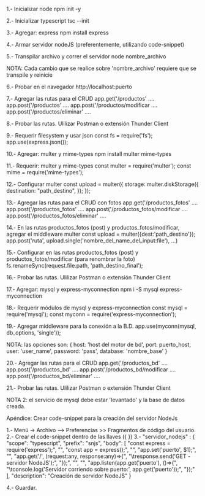 1.- Inicializar node
    npm init -y

2.- Inicializar typescript
    tsc --init

3.- Agregar: express 
    npm install express

4.- Armar servidor nodeJS (preferentemente, utilizando code-snippet)

5.- Transpilar archivo y correr el servidor
    node nombre_archivo

NOTA: Cada cambio que se realice sobre 'nombre_archivo' requiere que se transpile y reinicie

6.- Probar en el navegador
    http://localhost:puerto

7.- Agregar las rutas para el CRUD
    app.get('/productos' ....
    app.post('/productos' ....
    app.post('/productos/modificar ....
    app.post('/productos/eliminar' ....

8.- Probar las rutas. Ulilizar Postman o extensión Thunder Client

9.- Requerir filesystem y usar json
    const fs = require('fs');
    app.use(express.json());

10.- Agregar: multer y mime-types
	npm install multer mime-types

11.- Requerir: multer y mime-types
    const multer = require('multer');
    const mime = require('mime-types');

12.- Configurar multer 
    const upload = multer({
        storage: multer.diskStorage({
                    destination: "path_destino",
                });
    });

13.- Agregar las rutas para el CRUD con fotos
    app.get('/productos_fotos' ....
    app.post('/productos_fotos' ....
    app.post('/productos_fotos/modificar ....
    app.post('/productos_fotos/eliminar' ....

14.- En las rutas productos_fotos (post) y productos_fotos/modificar, 
    agregar el middleware multer
	const upload = multer({dest:'path_destino'});
	app.post('ruta', upload.single('nombre_del_name_del_input:file'), ...)
	
15.- Configurar en las rutas productos_fotos (post) y productos_fotos/modificar (para renombrar la foto)
    fs.renameSync(request.file.path, 'path_destino_final');

16.- Probar las rutas. Ulilizar Postman o extensión Thunder Client

17.- Agregar: mysql y express-myconnection
	npm i -S mysql express-myconnection

18.- Requerir módulos de mysql y express-myconnection
	const mysql = require('mysql');
	const myconn = require('express-myconnection');

19.- Agregar middleware para la conexión a la B.D.
	app.use(myconn(mysql, db_options, 'single'));

NOTA: las opciones son: {
    host: 'host del motor de bd',
    port: puerto_host,
    user: 'user_name',
    password: 'pass',
    database: 'nombre_base'
}

20.- Agregar las rutas para el CRUD
    app.get('/productos_bd' ....
    app.post('/productos_bd' ....
    app.post('/productos_bd/modificar ....
    app.post('/productos_bd/eliminar' ....

21.- Probar las rutas. Ulilizar Postman o extensión Thunder Client

NOTA 2: el servicio de mysql debe estar 'levantado' y la base de datos creada.



Apéndice:
Crear code-snippet para la creación del servidor NodeJs

1.- Menú -> Archivo --> Preferencias >> Fragmentos de código del usuario.
2.- Crear el code-snippet dentro de las llaves ({ })
3.- 
	"servidor_nodejs" : {
		"scope": "typescript",
		"prefix": "snjs",
		"body": [
			"const express = require('express');",
			"",
			"const app = express();",
			"",
			"app.set('puerto', $1);",
			"",
			"app.get('/', (request:any, response:any)=>{",
			"\tresponse.send('GET - servidor NodeJS');",
			"});",
			"",
			"",
			"app.listen(app.get('puerto'), ()=>{",
			"\tconsole.log('Servidor corriendo sobre puerto:', app.get('puerto'));",
			"});"
		],
		"description": "Creación de servidor NodeJS"
	}

4.- Guardar.

